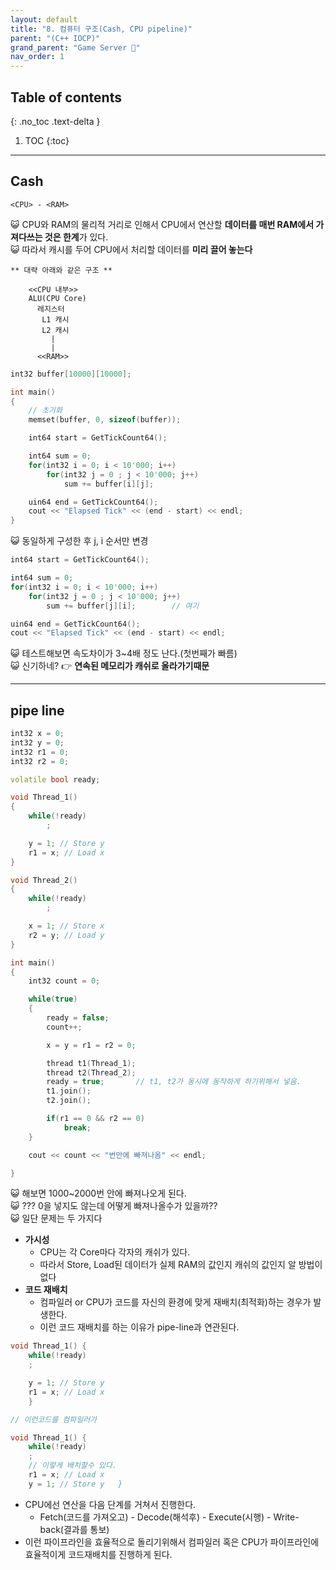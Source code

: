 ```yaml
---
layout: default
title: "8. 컴퓨터 구조(Cash, CPU pipeline)"
parent: "(C++ IOCP)"
grand_parent: "Game Server 👾"
nav_order: 1
---
```


## Table of contents
{: .no_toc .text-delta }

1. TOC
{:toc}

---

## Cash

```
<CPU> - <RAM>
```

😺 CPU와 RAM의 물리적 거리로 인해서 CPU에서 연산할 **데이터를 매번 RAM에서 가져다쓰는 것은 한계**가 있다.<br>
😺 따라서 캐시를 두어 CPU에서 처리할 데이터를 **미리 끌어 놓는다**

```
** 대략 아래와 같은 구조 **

    <<CPU 내부>>
    ALU(CPU Core)
      레지스터
       L1 캐시
       L2 캐시
         |
         |
      <<RAM>>
```

```cpp
int32 buffer[10000][10000];

int main()
{
    // 초기화
    memset(buffer, 0, sizeof(buffer));

    int64 start = GetTickCount64();

    int64 sum = 0;
    for(int32 i = 0; i < 10'000; i++)
        for(int32 j = 0 ; j < 10'000; j++)
            sum += buffer[i][j];

    uin64 end = GetTickCount64();
    cout << "Elapsed Tick" << (end - start) << endl;
}
```

😺 동일하게 구성한 후 j, i 순서만 변경

```cpp
int64 start = GetTickCount64();

int64 sum = 0;
for(int32 i = 0; i < 10'000; i++)
    for(int32 j = 0 ; j < 10'000; j++)
        sum += buffer[j][i];        // 여기

uin64 end = GetTickCount64();
cout << "Elapsed Tick" << (end - start) << endl;
```

😺 테스트해보면 속도차이가 3~4배 정도 난다.(첫번째가 빠름) <br>
😺 신기하네? 👉 **연속된 메모리가 캐쉬로 올라가기때문**

---

## pipe line

```cpp
int32 x = 0;
int32 y = 0;
int32 r1 = 0;
int32 r2 = 0;

volatile bool ready;

void Thread_1()
{
    while(!ready)
        ;

    y = 1; // Store y
    r1 = x; // Load x
}

void Thread_2()
{
    while(!ready)
        ;

    x = 1; // Store x
    r2 = y; // Load y
}

int main()
{
    int32 count = 0;

    while(true)
    {
        ready = false;
        count++;

        x = y = r1 = r2 = 0;

        thread t1(Thread_1);
        thread t2(Thread_2);
        ready = true;       // t1, t2가 동시에 동작하게 하기위해서 넣음.
        t1.join();
        t2.join();

        if(r1 == 0 && r2 == 0)
            break;
    }

    cout << count << "번만에 빠져나옴" << endl;

}
```

😺 해보면 1000~2000번 안에 빠져나오게 된다.<Br>
😺 ??? 0을 넣지도 않는데 어떻게 빠져나올수가 있을까??<Br>
😺 일단 문제는 두 가지다

* **가시성**
    * CPU는 각 Core마다 각자의 캐쉬가 있다.
    * 따라서 Store, Load된 데이터가 실제 RAM의 값인지 캐쉬의 값인지 알 방법이 없다
* **코드 재배치**
    * 컴파일러 or CPU가 코드를 자신의 환경에 맞게 재배치(최적화)하는 경우가 발생한다.
    * 이런 코드 재배치를 하는 이유가 pipe-line과 연관된다. 
    
```cpp 
void Thread_1() { 
    while(!ready) 
    ;

    y = 1; // Store y 
    r1 = x; // Load x 
    }
```

```cpp
// 이런코드를 컴파일러가

void Thread_1() { 
    while(!ready) 
    ;
    // 이렇게 배치할수 있다.
    r1 = x; // Load x
    y = 1; // Store y   }   
```

* CPU에선 연산을 다음 단계를 거쳐서 진행한다.
    * Fetch(코드를 가져오고) - Decode(해석후) - Execute(시행) - Write-back(결과를 통보)
* 이런 파이프라인을 효율적으로 돌리기위해서 컴파일러 혹은 CPU가 파이프라인에 효율적이게 코드재배치를 진행하게 된다.
